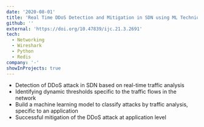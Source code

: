 ```yaml
---
date: '2020-08-01'
title: 'Real Time DDoS Detection and Mitigation in SDN using ML Techniques'
github: ''
external: 'https://doi.org/10.47839/ijc.21.3.2691'
tech:
  - Networking
  - Wireshark
  - Python
  - Redis
company: '-'
showInProjects: true
---
```


- Detection of DDoS attack in SDN based on real-time traffic analysis
- Identifying dynamic thresholds specific to the traffic flows in the network
- Build a machine learning model to classify attacks by traffic analysis, specific to an application
- Successful mitigation of the DDoS attack at application level
